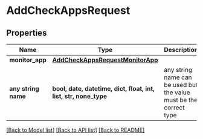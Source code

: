 # AddCheckAppsRequest


## Properties
Name | Type | Description | Notes
------------ | ------------- | ------------- | -------------
**monitor_app** | [**AddCheckAppsRequestMonitorApp**](AddCheckAppsRequestMonitorApp.md) |  | 
**any string name** | **bool, date, datetime, dict, float, int, list, str, none_type** | any string name can be used but the value must be the correct type | [optional]

[[Back to Model list]](../README.md#documentation-for-models) [[Back to API list]](../README.md#documentation-for-api-endpoints) [[Back to README]](../README.md)


